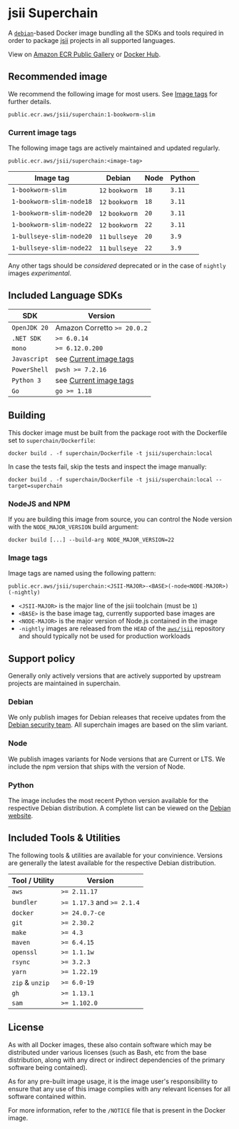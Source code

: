 # jsii Superchain

A [`debian`][debian]-based Docker image bundling all the SDKs and tools
required in order to package [jsii] projects in all supported languages.

View on [Amazon ECR Public Gallery](https://gallery.ecr.aws/jsii/superchain) or [Docker Hub](https://hub.docker.com/r/jsii/superchain/tags).

[debian]: https://gallery.ecr.aws/debian/debian
[jsii]: https://github.com/aws/jsii

## Recommended image

We recommend the following image for most users.
See [Image tags](#current-image-tags) for further details.

```text
public.ecr.aws/jsii/superchain:1-bookworm-slim
```

### Current image tags

The following image tags are actively maintained and updated regularly.

```text
public.ecr.aws/jsii/superchain:<image-tag>
```

| Image tag                | Debian          | Node | Python |
| ------------------------ | --------------- | ---- | ------ |
| `1-bookworm-slim`        | `12` `bookworm` | `18` | `3.11` |
| `1-bookworm-slim-node18` | `12` `bookworm` | `18` | `3.11` |
| `1-bookworm-slim-node20` | `12` `bookworm` | `20` | `3.11` |
| `1-bookworm-slim-node22` | `12` `bookworm` | `22` | `3.11` |
| `1-bullseye-slim-node20` | `11` `bullseye` | `20` | `3.9`  |
| `1-bullseye-slim-node22` | `11` `bullseye` | `22` | `3.9`  |

Any other tags should be *considered* deprecated or in the case of `nightly` images *experimental*.

## Included Language SDKs

| SDK          | Version                                       |
| ------------ | --------------------------------------------- |
| `OpenJDK 20` | Amazon Corretto `>= 20.0.2`                   |
| `.NET SDK`   | `>= 6.0.14`                                   |
| `mono`       | `>= 6.12.0.200`                               |
| `Javascript` | see [Current image tags](#current-image-tags) |
| `PowerShell` | `pwsh >= 7.2.16`                              |
| `Python 3`   | see [Current image tags](#current-image-tags) |
| `Go`         | `go >= 1.18`                                  |

## Building

This docker image must be built from the package root with the Dockerfile set to
`superchain/Dockerfile`:

```console
docker build . -f superchain/Dockerfile -t jsii/superchain:local
```

In case the tests fail, skip the tests and inspect the image manually:

```console
docker build . -f superchain/Dockerfile -t jsii/superchain:local --target=superchain
```

### NodeJS and NPM

If you are building this image from source, you can control the Node version with the
`NODE_MAJOR_VERSION` build argument:

```console
docker build [...] --build-arg NODE_MAJOR_VERSION=22
```

### Image tags

Image tags are named using the following pattern:

```text
public.ecr.aws/jsii/superchain:<JSII-MAJOR>-<BASE>(-node<NODE-MAJOR>)(-nightly)
```

- `<JSII-MAJOR>` is the major line of the jsii toolchain (must be `1`)
- `<BASE>` is the base image tag, currently supported base images are
- `<NODE-MAJOR>` is the major version of Node.js contained in the image
- `-nightly` images are released from the `HEAD` of the [`aws/jsii`][jsii]
  repository and should typically not be used for production workloads

## Support policy

Generally only actively versions that are actively supported by upstream projects are maintained in superchain.

### Debian

We only publish images for Debian releases that receive updates from the [Debian security team]([debian-releases](https://wiki.debian.org/DebianReleases#Production_Releases)).
All superchain images are based on the slim variant.

### Node

We publish images variants for Node versions that are Current or LTS.
We include the npm version that ships with the version of Node.

### Python

The image includes the most recent Python version available for the respective Debian distribution.
A complete list can be viewed on the [Debian website](https://wiki.debian.org/Python#Supported_Python_Versions).

## Included Tools & Utilities

The following tools & utilities are available for your convinience.
Versions are generally the latest available for the respective Debian distribution.

| Tool / Utility  | Version                    |
| --------------- | -------------------------- |
| `aws`           | `>= 2.11.17`               |
| `bundler`       | `>= 1.17.3` and `>= 2.1.4` |
| `docker`        | `>= 24.0.7-ce`             |
| `git`           | `>= 2.30.2`                |
| `make`          | `>= 4.3`                   |
| `maven`         | `>= 6.4.15`                |
| `openssl`       | `>= 1.1.1w`                |
| `rsync`         | `>= 3.2.3`                 |
| `yarn`          | `>= 1.22.19`               |
| `zip` & `unzip` | `>= 6.0-19`                |
| `gh`            | `>= 1.13.1`                |
| `sam`           | `>= 1.102.0`               |

## License

As with all Docker images, these also contain software which may be distributed
under various licenses (such as Bash, etc from the base distribution, along with
any direct or indirect dependencies of the primary software being contained).

As for any pre-built image usage, it is the image user's responsibility to
ensure that any use of this image complies with any relevant licenses for all
software contained within.

For more information, refer to the `/NOTICE` file that is present in the Docker
image.
